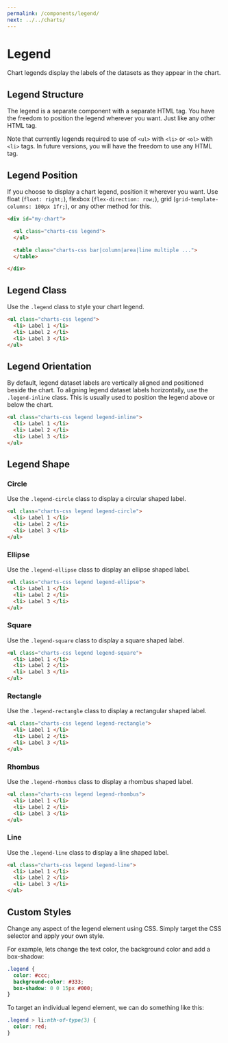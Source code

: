 ```yaml
---
permalink: /components/legend/
next: ../../charts/
---
```


# Legend

Chart legends display the labels of the datasets as they appear in the chart.

## Legend Structure

The legend is a separate component with a separate HTML tag. You have the freedom to position the legend wherever you want. Just like any other HTML tag. 

Note that currently legends required to use of `<ul>` with `<li>` or `<ol>` with `<li>` tags. In future versions, you will have the freedom to use any HTML tag.

## Legend Position

If you choose to display a chart legend, position it wherever you want. Use float (`float: right;`), flexbox (`flex-direction: row;`), grid (`grid-template-columns: 100px 1fr;`), or any other method for this.

```html
<div id="my-chart">

  <ul class="charts-css legend">
  </ul>

  <table class="charts-css bar|column|area|line multiple ...">
  </table>

</div>
```

## Legend Class

Use the `.legend` class to style your chart legend.

```html
<ul class="charts-css legend">
  <li> Label 1 </li>
  <li> Label 2 </li>
  <li> Label 3 </li>
</ul>
```

<code-example code-example-id="legend-example-1">
<template v-slot:css-code>
#legend-example-1 {
  display: flex;
  flex-direction: row;
  gap: 40px;
  max-width: 600px;
  margin: 0 auto;
}
#legend-example-1 .column {
  height: 200px;
  max-width: 500px;
  margin: 0 auto;
}
#legend-example-1 .legend {
  flex-shrink: 3;
}
</template>
<template v-slot:html-code>
<div id="legend-example-1">

  <table class="charts-css column multiple hide-data show-labels data-spacing-5">
    <caption> Front End Developer Salary </caption>
    <thead>
      <tr>
        <th scope="row"> Continent </th>
        <th scope="col"> 2000 </th>
        <th scope="col"> 2005 </th>
        <th scope="col"> 2010 </th>
        <th scope="col"> 2015 </th>
        <th scope="col"> 2020 </th>
      </tr>
    </thead>
    <tbody>
      <tr>
        <th scope="row"> Asia </th>
        <td style="--size: calc( 20 / 100 );"> <span class="data"> $20K </span> </td>
        <td style="--size: calc( 30 / 100 );"> <span class="data"> $30K </span> </td>
        <td style="--size: calc( 40 / 100 );"> <span class="data"> $40K </span> </td>
        <td style="--size: calc( 50 / 100 );"> <span class="data"> $50K </span> </td>
        <td style="--size: calc( 60 / 100 );"> <span class="data"> $60K </span> </td>
      </tr>
      <tr>
        <th scope="row"> Australia </th>
        <td style="--size: calc( 10 / 100 );"> <span class="data"> $10K </span> </td>
        <td style="--size: calc( 30 / 100 );"> <span class="data"> $30K </span> </td>
        <td style="--size: calc( 50 / 100 );"> <span class="data"> $50K </span> </td>
        <td style="--size: calc( 70 / 100 );"> <span class="data"> $70K </span> </td>
        <td style="--size: calc( 90 / 100 );"> <span class="data"> $90K </span> </td>
      </tr>
      <tr>
        <th scope="row"> Europe </th>
        <td style="--size: calc( 40 / 100 );"> <span class="data"> $40K </span> </td>
        <td style="--size: calc( 60 / 100 );"> <span class="data"> $60K </span> </td>
        <td style="--size: calc( 75 / 100 );"> <span class="data"> $75K </span> </td>
        <td style="--size: calc( 90 / 100 );"> <span class="data"> $90K </span> </td>
        <td style="--size: calc( 100 / 100 );"> <span class="data"> $100K </span> </td>
      </tr>
    </tbody>
  </table>

  <ul class="charts-css legend">
    <li> 2000 </li>
    <li> 2005 </li>
    <li> 2010 </li>
    <li> 2015 </li>
    <li> 2020 </li>
  </ul>

</div>
</template>
</code-example>

## Legend Orientation

By default, legend dataset labels are vertically aligned and positioned beside the chart. To aligning legend dataset labels horizontally, use the `.legend-inline` class. This is usually used to position the legend above or below the chart.

```html
<ul class="charts-css legend legend-inline">
  <li> Label 1 </li>
  <li> Label 2 </li>
  <li> Label 3 </li>
</ul>
```

<code-example code-example-id="legend-example-2">
<template v-slot:css-code>
#legend-example-2 {
  margin: 0 auto;
  max-width: 500px;
}
#legend-example-2 .column {
  height: 200px;
  max-width: 500px;
  margin: 0 auto;
}
#legend-example-2 .legend {
  margin-top: 20px;
  justify-content: space-between;
}
</template>
<template v-slot:html-code>
<div id="legend-example-2">

  <table class="charts-css column multiple hide-data show-labels data-spacing-5">
    <caption> Front End Developer Salary </caption>
    <thead>
      <tr>
        <th scope="row"> Continent </th>
        <th scope="col"> 2000 </th>
        <th scope="col"> 2005 </th>
        <th scope="col"> 2010 </th>
        <th scope="col"> 2015 </th>
        <th scope="col"> 2020 </th>
      </tr>
    </thead>
    <tbody>
      <tr>
        <th scope="row"> Asia </th>
        <td style="--size: calc( 20 / 100 );"> <span class="data"> $20K </span> </td>
        <td style="--size: calc( 30 / 100 );"> <span class="data"> $30K </span> </td>
        <td style="--size: calc( 40 / 100 );"> <span class="data"> $40K </span> </td>
        <td style="--size: calc( 50 / 100 );"> <span class="data"> $50K </span> </td>
        <td style="--size: calc( 60 / 100 );"> <span class="data"> $60K </span> </td>
      </tr>
      <tr>
        <th scope="row"> Australia </th>
        <td style="--size: calc( 10 / 100 );"> <span class="data"> $10K </span> </td>
        <td style="--size: calc( 30 / 100 );"> <span class="data"> $30K </span> </td>
        <td style="--size: calc( 50 / 100 );"> <span class="data"> $50K </span> </td>
        <td style="--size: calc( 70 / 100 );"> <span class="data"> $70K </span> </td>
        <td style="--size: calc( 90 / 100 );"> <span class="data"> $90K </span> </td>
      </tr>
      <tr>
        <th scope="row"> Europe </th>
        <td style="--size: calc( 40 / 100 );"> <span class="data"> $40K </span> </td>
        <td style="--size: calc( 60 / 100 );"> <span class="data"> $60K </span> </td>
        <td style="--size: calc( 75 / 100 );"> <span class="data"> $75K </span> </td>
        <td style="--size: calc( 90 / 100 );"> <span class="data"> $90K </span> </td>
        <td style="--size: calc( 100 / 100 );"> <span class="data"> $100K </span> </td>
      </tr>
    </tbody>
  </table>

  <ul class="charts-css legend legend-inline">
    <li> 2000 </li>
    <li> 2005 </li>
    <li> 2010 </li>
    <li> 2015 </li>
    <li> 2020 </li>
  </ul>

</div>
</template>
</code-example>

## Legend Shape

### Circle

Use the `.legend-circle` class to display a circular shaped label.

```html
<ul class="charts-css legend legend-circle">
  <li> Label 1 </li>
  <li> Label 2 </li>
  <li> Label 3 </li>
</ul>
```

<code-example code-example-id="legend-example-3">
<template v-slot:css-code>
#legend-example-3 {
  display: flex;
  flex-direction: row;
  gap: 40px;
  max-width: 600px;
  margin: 0 auto;
}
#legend-example-3 .column {
  height: 200px;
  max-width: 500px;
  margin: 0 auto;
}
#legend-example-3 .legend {
  flex-shrink: 3;
}
</template>
<template v-slot:html-code>
<div id="legend-example-3">

  <table class="charts-css column multiple hide-data show-labels data-spacing-5">
    <caption> Front End Developer Salary </caption>
    <thead>
      <tr>
        <th scope="row"> Continent </th>
        <th scope="col"> 2000 </th>
        <th scope="col"> 2005 </th>
        <th scope="col"> 2010 </th>
        <th scope="col"> 2015 </th>
        <th scope="col"> 2020 </th>
      </tr>
    </thead>
    <tbody>
      <tr>
        <th scope="row"> Asia </th>
        <td style="--size: calc( 20 / 100 );"> <span class="data"> $20K </span> </td>
        <td style="--size: calc( 30 / 100 );"> <span class="data"> $30K </span> </td>
        <td style="--size: calc( 40 / 100 );"> <span class="data"> $40K </span> </td>
        <td style="--size: calc( 50 / 100 );"> <span class="data"> $50K </span> </td>
        <td style="--size: calc( 60 / 100 );"> <span class="data"> $60K </span> </td>
      </tr>
      <tr>
        <th scope="row"> Australia </th>
        <td style="--size: calc( 10 / 100 );"> <span class="data"> $10K </span> </td>
        <td style="--size: calc( 30 / 100 );"> <span class="data"> $30K </span> </td>
        <td style="--size: calc( 50 / 100 );"> <span class="data"> $50K </span> </td>
        <td style="--size: calc( 70 / 100 );"> <span class="data"> $70K </span> </td>
        <td style="--size: calc( 90 / 100 );"> <span class="data"> $90K </span> </td>
      </tr>
      <tr>
        <th scope="row"> Europe </th>
        <td style="--size: calc( 40 / 100 );"> <span class="data"> $40K </span> </td>
        <td style="--size: calc( 60 / 100 );"> <span class="data"> $60K </span> </td>
        <td style="--size: calc( 75 / 100 );"> <span class="data"> $75K </span> </td>
        <td style="--size: calc( 90 / 100 );"> <span class="data"> $90K </span> </td>
        <td style="--size: calc( 100 / 100 );"> <span class="data"> $100K </span> </td>
      </tr>
    </tbody>
  </table>

  <ul class="charts-css legend legend-circle">
    <li> 2000 </li>
    <li> 2005 </li>
    <li> 2010 </li>
    <li> 2015 </li>
    <li> 2020 </li>
  </ul>

</div>
</template>
</code-example>

### Ellipse

Use the `.legend-ellipse` class to display an ellipse shaped label.

```html
<ul class="charts-css legend legend-ellipse">
  <li> Label 1 </li>
  <li> Label 2 </li>
  <li> Label 3 </li>
</ul>
```

<code-example code-example-id="legend-example-4">
<template v-slot:css-code>
#legend-example-4 {
  display: flex;
  flex-direction: row;
  gap: 40px;
  max-width: 600px;
  margin: 0 auto;
}
#legend-example-4 .column {
  height: 200px;
  max-width: 500px;
  margin: 0 auto;
}
#legend-example-4 .legend {
  flex-shrink: 3;
}
</template>
<template v-slot:html-code>
<div id="legend-example-4">

  <table class="charts-css column multiple hide-data show-labels data-spacing-5">
    <caption> Front End Developer Salary </caption>
    <thead>
      <tr>
        <th scope="row"> Continent </th>
        <th scope="col"> 2000 </th>
        <th scope="col"> 2005 </th>
        <th scope="col"> 2010 </th>
        <th scope="col"> 2015 </th>
        <th scope="col"> 2020 </th>
      </tr>
    </thead>
    <tbody>
      <tr>
        <th scope="row"> Asia </th>
        <td style="--size: calc( 20 / 100 );"> <span class="data"> $20K </span> </td>
        <td style="--size: calc( 30 / 100 );"> <span class="data"> $30K </span> </td>
        <td style="--size: calc( 40 / 100 );"> <span class="data"> $40K </span> </td>
        <td style="--size: calc( 50 / 100 );"> <span class="data"> $50K </span> </td>
        <td style="--size: calc( 60 / 100 );"> <span class="data"> $60K </span> </td>
      </tr>
      <tr>
        <th scope="row"> Australia </th>
        <td style="--size: calc( 10 / 100 );"> <span class="data"> $10K </span> </td>
        <td style="--size: calc( 30 / 100 );"> <span class="data"> $30K </span> </td>
        <td style="--size: calc( 50 / 100 );"> <span class="data"> $50K </span> </td>
        <td style="--size: calc( 70 / 100 );"> <span class="data"> $70K </span> </td>
        <td style="--size: calc( 90 / 100 );"> <span class="data"> $90K </span> </td>
      </tr>
      <tr>
        <th scope="row"> Europe </th>
        <td style="--size: calc( 40 / 100 );"> <span class="data"> $40K </span> </td>
        <td style="--size: calc( 60 / 100 );"> <span class="data"> $60K </span> </td>
        <td style="--size: calc( 75 / 100 );"> <span class="data"> $75K </span> </td>
        <td style="--size: calc( 90 / 100 );"> <span class="data"> $90K </span> </td>
        <td style="--size: calc( 100 / 100 );"> <span class="data"> $100K </span> </td>
      </tr>
    </tbody>
  </table>

  <ul class="charts-css legend legend-ellipse">
    <li> 2000 </li>
    <li> 2005 </li>
    <li> 2010 </li>
    <li> 2015 </li>
    <li> 2020 </li>
  </ul>

</div>
</template>
</code-example>

### Square

Use the `.legend-square` class to display a square shaped label.

```html
<ul class="charts-css legend legend-square">
  <li> Label 1 </li>
  <li> Label 2 </li>
  <li> Label 3 </li>
</ul>
```

<code-example code-example-id="legend-example-5">
<template v-slot:css-code>
#legend-example-5 {
  display: flex;
  flex-direction: row;
  gap: 40px;
  max-width: 600px;
  margin: 0 auto;
}
#legend-example-5 .column {
  height: 200px;
  max-width: 500px;
  margin: 0 auto;
}
#legend-example-5 .legend {
  flex-shrink: 3;
}
</template>
<template v-slot:html-code>
<div id="legend-example-5">

  <table class="charts-css column multiple hide-data show-labels data-spacing-5">
    <caption> Front End Developer Salary </caption>
    <thead>
      <tr>
        <th scope="row"> Continent </th>
        <th scope="col"> 2000 </th>
        <th scope="col"> 2005 </th>
        <th scope="col"> 2010 </th>
        <th scope="col"> 2015 </th>
        <th scope="col"> 2020 </th>
      </tr>
    </thead>
    <tbody>
      <tr>
        <th scope="row"> Asia </th>
        <td style="--size: calc( 20 / 100 );"> <span class="data"> $20K </span> </td>
        <td style="--size: calc( 30 / 100 );"> <span class="data"> $30K </span> </td>
        <td style="--size: calc( 40 / 100 );"> <span class="data"> $40K </span> </td>
        <td style="--size: calc( 50 / 100 );"> <span class="data"> $50K </span> </td>
        <td style="--size: calc( 60 / 100 );"> <span class="data"> $60K </span> </td>
      </tr>
      <tr>
        <th scope="row"> Australia </th>
        <td style="--size: calc( 10 / 100 );"> <span class="data"> $10K </span> </td>
        <td style="--size: calc( 30 / 100 );"> <span class="data"> $30K </span> </td>
        <td style="--size: calc( 50 / 100 );"> <span class="data"> $50K </span> </td>
        <td style="--size: calc( 70 / 100 );"> <span class="data"> $70K </span> </td>
        <td style="--size: calc( 90 / 100 );"> <span class="data"> $90K </span> </td>
      </tr>
      <tr>
        <th scope="row"> Europe </th>
        <td style="--size: calc( 40 / 100 );"> <span class="data"> $40K </span> </td>
        <td style="--size: calc( 60 / 100 );"> <span class="data"> $60K </span> </td>
        <td style="--size: calc( 75 / 100 );"> <span class="data"> $75K </span> </td>
        <td style="--size: calc( 90 / 100 );"> <span class="data"> $90K </span> </td>
        <td style="--size: calc( 100 / 100 );"> <span class="data"> $100K </span> </td>
      </tr>
    </tbody>
  </table>

  <ul class="charts-css legend legend-square">
    <li> 2000 </li>
    <li> 2005 </li>
    <li> 2010 </li>
    <li> 2015 </li>
    <li> 2020 </li>
  </ul>

</div>
</template>
</code-example>

### Rectangle

Use the `.legend-rectangle` class to display a rectangular shaped label.

```html
<ul class="charts-css legend legend-rectangle">
  <li> Label 1 </li>
  <li> Label 2 </li>
  <li> Label 3 </li>
</ul>
```

<code-example code-example-id="legend-example-6">
<template v-slot:css-code>
#legend-example-6 {
  display: flex;
  flex-direction: row;
  gap: 40px;
  max-width: 600px;
  margin: 0 auto;
}
#legend-example-6 .column {
  height: 200px;
  max-width: 500px;
  margin: 0 auto;
}
#legend-example-6 .legend {
  flex-shrink: 3;
}
</template>
<template v-slot:html-code>
<div id="legend-example-6">

  <table class="charts-css column multiple hide-data show-labels data-spacing-5">
    <caption> Front End Developer Salary </caption>
    <thead>
      <tr>
        <th scope="row"> Continent </th>
        <th scope="col"> 2000 </th>
        <th scope="col"> 2005 </th>
        <th scope="col"> 2010 </th>
        <th scope="col"> 2015 </th>
        <th scope="col"> 2020 </th>
      </tr>
    </thead>
    <tbody>
      <tr>
        <th scope="row"> Asia </th>
        <td style="--size: calc( 20 / 100 );"> <span class="data"> $20K </span> </td>
        <td style="--size: calc( 30 / 100 );"> <span class="data"> $30K </span> </td>
        <td style="--size: calc( 40 / 100 );"> <span class="data"> $40K </span> </td>
        <td style="--size: calc( 50 / 100 );"> <span class="data"> $50K </span> </td>
        <td style="--size: calc( 60 / 100 );"> <span class="data"> $60K </span> </td>
      </tr>
      <tr>
        <th scope="row"> Australia </th>
        <td style="--size: calc( 10 / 100 );"> <span class="data"> $10K </span> </td>
        <td style="--size: calc( 30 / 100 );"> <span class="data"> $30K </span> </td>
        <td style="--size: calc( 50 / 100 );"> <span class="data"> $50K </span> </td>
        <td style="--size: calc( 70 / 100 );"> <span class="data"> $70K </span> </td>
        <td style="--size: calc( 90 / 100 );"> <span class="data"> $90K </span> </td>
      </tr>
      <tr>
        <th scope="row"> Europe </th>
        <td style="--size: calc( 40 / 100 );"> <span class="data"> $40K </span> </td>
        <td style="--size: calc( 60 / 100 );"> <span class="data"> $60K </span> </td>
        <td style="--size: calc( 75 / 100 );"> <span class="data"> $75K </span> </td>
        <td style="--size: calc( 90 / 100 );"> <span class="data"> $90K </span> </td>
        <td style="--size: calc( 100 / 100 );"> <span class="data"> $100K </span> </td>
      </tr>
    </tbody>
  </table>

  <ul class="charts-css legend legend-rectangle">
    <li> 2000 </li>
    <li> 2005 </li>
    <li> 2010 </li>
    <li> 2015 </li>
    <li> 2020 </li>
  </ul>

</div>
</template>
</code-example>

### Rhombus

Use the `.legend-rhombus` class to display a rhombus shaped label.

```html
<ul class="charts-css legend legend-rhombus">
  <li> Label 1 </li>
  <li> Label 2 </li>
  <li> Label 3 </li>
</ul>
```

<code-example code-example-id="legend-example-7">
<template v-slot:css-code>
#legend-example-7 {
  display: flex;
  flex-direction: row;
  gap: 40px;
  max-width: 600px;
  margin: 0 auto;
}
#legend-example-7 .column {
  height: 200px;
  max-width: 500px;
  margin: 0 auto;
}
#legend-example-7 .legend {
  flex-shrink: 3;
}
</template>
<template v-slot:html-code>
<div id="legend-example-7">

  <table class="charts-css column multiple hide-data show-labels data-spacing-5">
    <caption> Front End Developer Salary </caption>
    <thead>
      <tr>
        <th scope="row"> Continent </th>
        <th scope="col"> 2000 </th>
        <th scope="col"> 2005 </th>
        <th scope="col"> 2010 </th>
        <th scope="col"> 2015 </th>
        <th scope="col"> 2020 </th>
      </tr>
    </thead>
    <tbody>
      <tr>
        <th scope="row"> Asia </th>
        <td style="--size: calc( 20 / 100 );"> <span class="data"> $20K </span> </td>
        <td style="--size: calc( 30 / 100 );"> <span class="data"> $30K </span> </td>
        <td style="--size: calc( 40 / 100 );"> <span class="data"> $40K </span> </td>
        <td style="--size: calc( 50 / 100 );"> <span class="data"> $50K </span> </td>
        <td style="--size: calc( 60 / 100 );"> <span class="data"> $60K </span> </td>
      </tr>
      <tr>
        <th scope="row"> Australia </th>
        <td style="--size: calc( 10 / 100 );"> <span class="data"> $10K </span> </td>
        <td style="--size: calc( 30 / 100 );"> <span class="data"> $30K </span> </td>
        <td style="--size: calc( 50 / 100 );"> <span class="data"> $50K </span> </td>
        <td style="--size: calc( 70 / 100 );"> <span class="data"> $70K </span> </td>
        <td style="--size: calc( 90 / 100 );"> <span class="data"> $90K </span> </td>
      </tr>
      <tr>
        <th scope="row"> Europe </th>
        <td style="--size: calc( 40 / 100 );"> <span class="data"> $40K </span> </td>
        <td style="--size: calc( 60 / 100 );"> <span class="data"> $60K </span> </td>
        <td style="--size: calc( 75 / 100 );"> <span class="data"> $75K </span> </td>
        <td style="--size: calc( 90 / 100 );"> <span class="data"> $90K </span> </td>
        <td style="--size: calc( 100 / 100 );"> <span class="data"> $100K </span> </td>
      </tr>
    </tbody>
  </table>

  <ul class="charts-css legend legend-rhombus">
    <li> 2000 </li>
    <li> 2005 </li>
    <li> 2010 </li>
    <li> 2015 </li>
    <li> 2020 </li>
  </ul>

</div>
</template>
</code-example>

### Line

Use the `.legend-line` class to display a line shaped label.

```html
<ul class="charts-css legend legend-line">
  <li> Label 1 </li>
  <li> Label 2 </li>
  <li> Label 3 </li>
</ul>
```

<code-example code-example-id="legend-example-8">
<template v-slot:css-code>
#legend-example-8 {
  display: flex;
  flex-direction: row;
  gap: 40px;
  max-width: 600px;
  margin: 0 auto;
}
#legend-example-8 .column {
  height: 200px;
  max-width: 500px;
  margin: 0 auto;
}
#legend-example-8 .legend {
  flex-shrink: 3;
}
</template>
<template v-slot:html-code>
<div id="legend-example-8">

  <table class="charts-css column multiple hide-data show-labels data-spacing-5">
    <caption> Front End Developer Salary </caption>
    <thead>
      <tr>
        <th scope="row"> Continent </th>
        <th scope="col"> 2000 </th>
        <th scope="col"> 2005 </th>
        <th scope="col"> 2010 </th>
        <th scope="col"> 2015 </th>
        <th scope="col"> 2020 </th>
      </tr>
    </thead>
    <tbody>
      <tr>
        <th scope="row"> Asia </th>
        <td style="--size: calc( 20 / 100 );"> <span class="data"> $20K </span> </td>
        <td style="--size: calc( 30 / 100 );"> <span class="data"> $30K </span> </td>
        <td style="--size: calc( 40 / 100 );"> <span class="data"> $40K </span> </td>
        <td style="--size: calc( 50 / 100 );"> <span class="data"> $50K </span> </td>
        <td style="--size: calc( 60 / 100 );"> <span class="data"> $60K </span> </td>
      </tr>
      <tr>
        <th scope="row"> Australia </th>
        <td style="--size: calc( 10 / 100 );"> <span class="data"> $10K </span> </td>
        <td style="--size: calc( 30 / 100 );"> <span class="data"> $30K </span> </td>
        <td style="--size: calc( 50 / 100 );"> <span class="data"> $50K </span> </td>
        <td style="--size: calc( 70 / 100 );"> <span class="data"> $70K </span> </td>
        <td style="--size: calc( 90 / 100 );"> <span class="data"> $90K </span> </td>
      </tr>
      <tr>
        <th scope="row"> Europe </th>
        <td style="--size: calc( 40 / 100 );"> <span class="data"> $40K </span> </td>
        <td style="--size: calc( 60 / 100 );"> <span class="data"> $60K </span> </td>
        <td style="--size: calc( 75 / 100 );"> <span class="data"> $75K </span> </td>
        <td style="--size: calc( 90 / 100 );"> <span class="data"> $90K </span> </td>
        <td style="--size: calc( 100 / 100 );"> <span class="data"> $100K </span> </td>
      </tr>
    </tbody>
  </table>

  <ul class="charts-css legend legend-line">
    <li> 2000 </li>
    <li> 2005 </li>
    <li> 2010 </li>
    <li> 2015 </li>
    <li> 2020 </li>
  </ul>

</div>
</template>
</code-example>

## Custom Styles

Change any aspect of the legend element using CSS. Simply target the CSS selector and apply your own style.

For example, lets change the text color, the background color and add a box-shadow:

```css
.legend {
  color: #ccc;
  background-color: #333;
  box-shadow: 0 0 15px #000;
}
```

<code-example code-example-id="legend-example-9">
<template v-slot:css-code>
#legend-example-9 {
  display: flex;
  flex-direction: row;
  gap: 40px;
  max-width: 600px;
  margin: 0 auto;
}
#legend-example-9 .column {
  height: 200px;
  max-width: 500px;
  margin: 0 auto;
}
#legend-example-9 .legend {
  flex-shrink: 3;
  color: #ccc;
  background-color: #333;
  box-shadow: 0 0 15px #000;
}
</template>
<template v-slot:html-code>
<div id="legend-example-9">

  <table class="charts-css column multiple hide-data show-labels data-spacing-5">
    <caption> Front End Developer Salary </caption>
    <thead>
      <tr>
        <th scope="row"> Continent </th>
        <th scope="col"> 2000 </th>
        <th scope="col"> 2005 </th>
        <th scope="col"> 2010 </th>
        <th scope="col"> 2015 </th>
        <th scope="col"> 2020 </th>
      </tr>
    </thead>
    <tbody>
      <tr>
        <th scope="row"> Asia </th>
        <td style="--size: calc( 20 / 100 );"> <span class="data"> $20K </span> </td>
        <td style="--size: calc( 30 / 100 );"> <span class="data"> $30K </span> </td>
        <td style="--size: calc( 40 / 100 );"> <span class="data"> $40K </span> </td>
        <td style="--size: calc( 50 / 100 );"> <span class="data"> $50K </span> </td>
        <td style="--size: calc( 60 / 100 );"> <span class="data"> $60K </span> </td>
      </tr>
      <tr>
        <th scope="row"> Australia </th>
        <td style="--size: calc( 10 / 100 );"> <span class="data"> $10K </span> </td>
        <td style="--size: calc( 30 / 100 );"> <span class="data"> $30K </span> </td>
        <td style="--size: calc( 50 / 100 );"> <span class="data"> $50K </span> </td>
        <td style="--size: calc( 70 / 100 );"> <span class="data"> $70K </span> </td>
        <td style="--size: calc( 90 / 100 );"> <span class="data"> $90K </span> </td>
      </tr>
      <tr>
        <th scope="row"> Europe </th>
        <td style="--size: calc( 40 / 100 );"> <span class="data"> $40K </span> </td>
        <td style="--size: calc( 60 / 100 );"> <span class="data"> $60K </span> </td>
        <td style="--size: calc( 75 / 100 );"> <span class="data"> $75K </span> </td>
        <td style="--size: calc( 90 / 100 );"> <span class="data"> $90K </span> </td>
        <td style="--size: calc( 100 / 100 );"> <span class="data"> $100K </span> </td>
      </tr>
    </tbody>
  </table>

  <ul class="charts-css legend legend-square">
    <li> 2000 </li>
    <li> 2005 </li>
    <li> 2010 </li>
    <li> 2015 </li>
    <li> 2020 </li>
  </ul>

</div>
</template>
</code-example>

To target an individual legend element, we can do something like this:

```css
.legend > li:nth-of-type(3) {
  color: red;
}
```

<code-example code-example-id="legend-example-10">
<template v-slot:css-code>
#legend-example-10 {
  display: flex;
  flex-direction: row;
  gap: 40px;
  max-width: 600px;
  margin: 0 auto;
}
#legend-example-10 .column {
  height: 200px;
  max-width: 500px;
  margin: 0 auto;
}
#legend-example-10 .legend {
  flex-shrink: 3;
  color: #ccc;
  background-color: #333;
  box-shadow: 0 0 15px #000;
}
#legend-example-10 .legend > li:nth-of-type(3) {
  color: red;
}
</template>
<template v-slot:html-code>
<div id="legend-example-10">

  <table class="charts-css column multiple hide-data show-labels data-spacing-5">
    <caption> Front End Developer Salary </caption>
    <thead>
      <tr>
        <th scope="row"> Continent </th>
        <th scope="col"> 2000 </th>
        <th scope="col"> 2005 </th>
        <th scope="col"> 2010 </th>
        <th scope="col"> 2015 </th>
        <th scope="col"> 2020 </th>
      </tr>
    </thead>
    <tbody>
      <tr>
        <th scope="row"> Asia </th>
        <td style="--size: calc( 20 / 100 );"> <span class="data"> $20K </span> </td>
        <td style="--size: calc( 30 / 100 );"> <span class="data"> $30K </span> </td>
        <td style="--size: calc( 40 / 100 );"> <span class="data"> $40K </span> </td>
        <td style="--size: calc( 50 / 100 );"> <span class="data"> $50K </span> </td>
        <td style="--size: calc( 60 / 100 );"> <span class="data"> $60K </span> </td>
      </tr>
      <tr>
        <th scope="row"> Australia </th>
        <td style="--size: calc( 10 / 100 );"> <span class="data"> $10K </span> </td>
        <td style="--size: calc( 30 / 100 );"> <span class="data"> $30K </span> </td>
        <td style="--size: calc( 50 / 100 );"> <span class="data"> $50K </span> </td>
        <td style="--size: calc( 70 / 100 );"> <span class="data"> $70K </span> </td>
        <td style="--size: calc( 90 / 100 );"> <span class="data"> $90K </span> </td>
      </tr>
      <tr>
        <th scope="row"> Europe </th>
        <td style="--size: calc( 40 / 100 );"> <span class="data"> $40K </span> </td>
        <td style="--size: calc( 60 / 100 );"> <span class="data"> $60K </span> </td>
        <td style="--size: calc( 75 / 100 );"> <span class="data"> $75K </span> </td>
        <td style="--size: calc( 90 / 100 );"> <span class="data"> $90K </span> </td>
        <td style="--size: calc( 100 / 100 );"> <span class="data"> $100K </span> </td>
      </tr>
    </tbody>
  </table>

  <ul class="charts-css legend legend-square">
    <li> 2000 </li>
    <li> 2005 </li>
    <li> 2010 </li>
    <li> 2015 </li>
    <li> 2020 </li>
  </ul>

</div>
</template>
</code-example>
